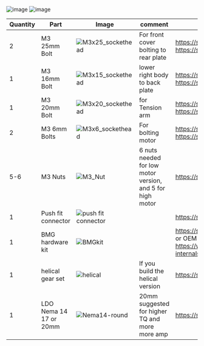 ![image](https://user-images.githubusercontent.com/37383368/152826872-beb28b8c-c065-44d0-8407-01d6b253f70c.png)
![image](https://user-images.githubusercontent.com/37383368/168482657-80c0829f-7e7a-4ea5-9452-f71055f79a23.png)


| Quantity | Part                         | Image             | comment  | Links  |
| ------ | ----                           | -------              | -----  | -----	|
| 2       | M3 25mm Bolt     | ![M3x25_sockethead](https://user-images.githubusercontent.com/37383368/146018806-cb7694ae-0053-4ed0-a4dd-c0a0398f1745.png) | For front cover bolting to rear plate | https://s.click.aliexpress.com/e/_9RWMof https://s.click.aliexpress.com/e/_9RMap3 |
| 1       | M3 16mm Bolt     | ![M3x15_sockethead](https://user-images.githubusercontent.com/37383368/152827033-b98b44c0-d00e-4566-9109-842852d55aab.png) | lower right body to back plate  | https://s.click.aliexpress.com/e/_9RWMof https://s.click.aliexpress.com/e/_9RMap3 |
| 1       | M3 20mm Bolt     |![M3x20_sockethead](https://user-images.githubusercontent.com/37383368/146019575-75ba08f7-e448-4505-b7a7-355320fb973a.png)  | for Tension arm | https://s.click.aliexpress.com/e/_9RWMof https://s.click.aliexpress.com/e/_9RMap3 |
| 2       | M3 6mm Bolts     | ![M3x6_sockethead](https://user-images.githubusercontent.com/37383368/146018893-9c43fdcd-af3c-43a6-889b-15e2ef85382e.png)  | For bolting motor | https://s.click.aliexpress.com/e/_9RWMof https://s.click.aliexpress.com/e/_9RMap3 |
| 5-6       | M3 Nuts  | ![M3_Nut](https://user-images.githubusercontent.com/37383368/146019006-72da970d-280e-4b80-8444-5fd5079a783e.png)   | 6 nuts needed for low motor version, and 5 for high motor    | https://s.click.aliexpress.com/e/_AFJSUp |
| 1       | Push fit connector  | ![push fit connector](https://user-images.githubusercontent.com/37383368/146020643-7de56373-1956-430e-af35-fa52e62a8844.PNG)   |     | https://s.click.aliexpress.com/e/_AoAejk |
| 1       | BMG hardware kit  | ![BMGkit](https://user-images.githubusercontent.com/37383368/146021210-b454fb64-363f-47c2-85e7-1beb848fa858.PNG)   |     | https://s.click.aliexpress.com/e/_A7iJeQ or OEM Bondtech https://www.bondtech.se/product/bmg-internals-set-for-hextrudort/|
| 1       | helical gear set  | ![helical](https://user-images.githubusercontent.com/37383368/165006888-e08e19a9-8509-4105-9a4e-0a91578cee91.jpg)   | If you build the helical version  | https://s.click.aliexpress.com/e/_A0V84X |
| 1       | LDO Nema 14 17 or 20mm  | ![Nema14-round](https://user-images.githubusercontent.com/37383368/146022759-8210ba7f-3383-424f-939b-05642fead742.png)   | 20mm suggested for higher TQ and more more amp    | https://s.click.aliexpress.com/e/_Af9aBM |
